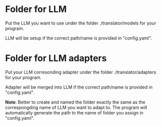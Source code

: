 
# Folder for LLM 

Put the LLM you want to use under the folder ./translator/models for your program.

LLM will be setup if the correct path/name is provided in "config.yaml".


# Folder for LLM adapters

Put your LLM corresonding adapter under the folder ./translator/adapters for your program.

Adapter will be merged into LLM if the correct path/name is provided in "config.yaml".


__Note__: Better to create and named the folder exactly the same as the correspongding name of LLM you want to adapt to. The program will automatically generate the path to the name of folder you assign in "config.yaml".